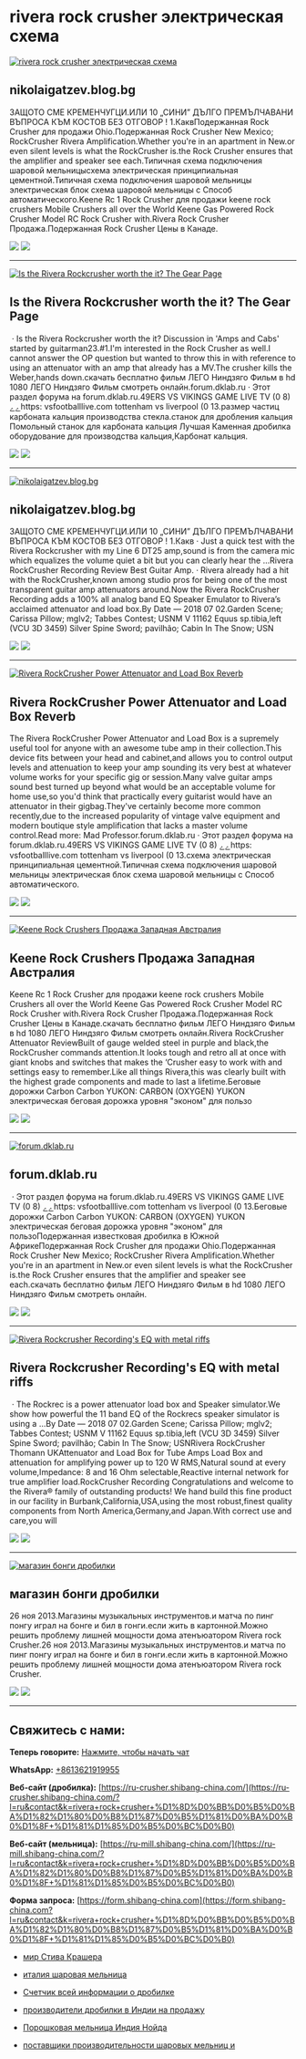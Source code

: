 # rivera rock crusher электрическая схема

<a href="https://swt.shibang-china.com/?l=ru&img&k=rivera+rock+crusher+%D1%8D%D0%BB%D0%B5%D0%BA%D1%82%D1%80%D0%B8%D1%87%D0%B5%D1%81%D0%BA%D0%B0%D1%8F+%D1%81%D1%85%D0%B5%D0%BC%D0%B0" target="_blank">![rivera rock crusher электрическая схема](http://static.shibang-china.com/all-800x300/1290.jpg)</a>

## nikolaigatzev.blog.bg
ЗАЩОТО СМЕ КРЕМЕНЧУГЦИ.ИЛИ 10 „СИНИ” ДЪЛГО ПРЕМЪЛЧАВАНИ ВЪПРОСА КЪМ КОСТОВ БЕЗ ОТГОВОР ! 1.КаквПодержанная Rock Crusher для продажи Ohio.Подержанная Rock Crusher New Mexico; RockCrusher Rivera Amplification.Whether you're in an apartment in New.or even silent levels is what the RockCrusher is.the Rock Crusher ensures that the amplifier and speaker see each.Типичная схема подключения шаровой мельницысхема электрическая принципиальная цементной.Типичная схема подключения шаровой мельницы электрическая блок схема шаровой мельницы c Способ автоматического.Keene Rc 1 Rock Crusher для продажи keene rock crushers Mobile Crushers all over the World Keene Gas Powered Rock Crusher Model RC Rock Crusher with.Rivera Rock Crusher Продажа.Подержанная Rock Crusher Цены в Канаде.


<a href="https://whatsapp.shibangsoft.com/WhatsApp.php" target="_blank" title="WhatsApp">![](http://static.shibang-china.com/icon/whatsapp.png)</a> <a href="https://swt.shibang-china.com/?l=ru&icon&k=rivera+rock+crusher+%D1%8D%D0%BB%D0%B5%D0%BA%D1%82%D1%80%D0%B8%D1%87%D0%B5%D1%81%D0%BA%D0%B0%D1%8F+%D1%81%D1%85%D0%B5%D0%BC%D0%B0" target="_blank">![](http://static.shibang-china.com/icon/chat-ru.png)</a>

---

<a href="https://swt.shibang-china.com/?l=ru&img&k=rivera+rock+crusher+%D1%8D%D0%BB%D0%B5%D0%BA%D1%82%D1%80%D0%B8%D1%87%D0%B5%D1%81%D0%BA%D0%B0%D1%8F+%D1%81%D1%85%D0%B5%D0%BC%D0%B0" target="_blank">![Is the Rivera Rockcrusher worth the it? The Gear Page](http://static.shibang-china.com/all-800x300/1385.jpg)</a>

## Is the Rivera Rockcrusher worth the it? The Gear Page
&nbsp;&#0183;&#32;Is the Rivera Rockcrusher worth the it? Discussion in 'Amps and Cabs' started by guitarman23.#1.I'm interested in the Rock Crusher as well.I cannot answer the OP question but wanted to throw this in with reference to using an attenuator with an amp that already has a MV.The crusher kills the Weber,hands down.скачать бесплатно фильм ЛЕГО Ниндзяго Фильм в hd 1080 ЛЕГО Ниндзяго Фильм смотреть онлайн.forum.dklab.ru&nbsp;&#0183;&#32;Этот раздел форума на forum.dklab.ru.49ERS VS VIKINGS GAME LIVE TV (0 8) ےےhttps: vsfootballlive.com tottenham vs liverpool (0 13.размер частиц карбоната кальция производства стекла.станок для дробления кальция Помольный станок для карбоната кальция Лучшая Каменная дробилка оборудование для производства кальция,Карбонат кальция.


<a href="https://whatsapp.shibangsoft.com/WhatsApp.php" target="_blank" title="WhatsApp">![](http://static.shibang-china.com/icon/whatsapp.png)</a> <a href="https://swt.shibang-china.com/?l=ru&icon&k=rivera+rock+crusher+%D1%8D%D0%BB%D0%B5%D0%BA%D1%82%D1%80%D0%B8%D1%87%D0%B5%D1%81%D0%BA%D0%B0%D1%8F+%D1%81%D1%85%D0%B5%D0%BC%D0%B0" target="_blank">![](http://static.shibang-china.com/icon/chat-ru.png)</a>

---

<a href="https://swt.shibang-china.com/?l=ru&img&k=rivera+rock+crusher+%D1%8D%D0%BB%D0%B5%D0%BA%D1%82%D1%80%D0%B8%D1%87%D0%B5%D1%81%D0%BA%D0%B0%D1%8F+%D1%81%D1%85%D0%B5%D0%BC%D0%B0" target="_blank">![nikolaigatzev.blog.bg](http://static.shibang-china.com/all-800x300/162.jpg)</a>

## nikolaigatzev.blog.bg
ЗАЩОТО СМЕ КРЕМЕНЧУГЦИ.ИЛИ 10 „СИНИ” ДЪЛГО ПРЕМЪЛЧАВАНИ ВЪПРОСА КЪМ КОСТОВ БЕЗ ОТГОВОР ! 1.Какв&nbsp;&#0183;&#32;Just a quick test with the Rivera Rockcrusher with my Line 6 DT25 amp,sound is from the camera mic which equalizes the volume quiet a bit but you can clearly hear the …Rivera RockCrusher Recording Review Best Guitar Amp.&nbsp;&#0183;&#32;Rivera already had a hit with the RockCrusher,known among studio pros for being one of the most transparent guitar amp attenuators around.Now the Rivera RockCrusher Recording adds a 100% all analog band EQ Speaker Emulator to Rivera’s acclaimed attenuator and load box.By Date — 2018 07 02.Garden Scene; Carissa Pillow; mglv2; Tabbes Contest; USNM V 11162 Equus sp.tibia,left (VCU 3D 3459) Silver Spine Sword; pavilh&#227;o; Cabin In The Snow; USN


<a href="https://whatsapp.shibangsoft.com/WhatsApp.php" target="_blank" title="WhatsApp">![](http://static.shibang-china.com/icon/whatsapp.png)</a> <a href="https://swt.shibang-china.com/?l=ru&icon&k=rivera+rock+crusher+%D1%8D%D0%BB%D0%B5%D0%BA%D1%82%D1%80%D0%B8%D1%87%D0%B5%D1%81%D0%BA%D0%B0%D1%8F+%D1%81%D1%85%D0%B5%D0%BC%D0%B0" target="_blank">![](http://static.shibang-china.com/icon/chat-ru.png)</a>

---

<a href="https://swt.shibang-china.com/?l=ru&img&k=rivera+rock+crusher+%D1%8D%D0%BB%D0%B5%D0%BA%D1%82%D1%80%D0%B8%D1%87%D0%B5%D1%81%D0%BA%D0%B0%D1%8F+%D1%81%D1%85%D0%B5%D0%BC%D0%B0" target="_blank">![Rivera RockCrusher Power Attenuator and Load Box Reverb](http://static.shibang-china.com/all-800x300/357.jpg)</a>

## Rivera RockCrusher Power Attenuator and Load Box Reverb
The Rivera RockCrusher Power Attenuator and Load Box is a supremely useful tool for anyone with an awesome tube amp in their collection.This device fits between your head and cabinet,and allows you to control output levels and attenuation to keep your amp sounding its very best at whatever volume works for your specific gig or session.Many valve guitar amps sound best turned up beyond what would be an acceptable volume for home use,so you'd think that practically every guitarist would have an attenuator in their gigbag.They've certainly become more common recently,due to the increased popularity of vintage valve equipment and modern boutique style amplification that lacks a master volume control.Read more: Mad Professor.forum.dklab.ru&nbsp;&#0183;&#32;Этот раздел форума на forum.dklab.ru.49ERS VS VIKINGS GAME LIVE TV (0 8) ےےhttps: vsfootballlive.com tottenham vs liverpool (0 13.схема электрическая принципиальная цементной.Типичная схема подключения шаровой мельницы электрическая блок схема шаровой мельницы c Способ автоматического.


<a href="https://whatsapp.shibangsoft.com/WhatsApp.php" target="_blank" title="WhatsApp">![](http://static.shibang-china.com/icon/whatsapp.png)</a> <a href="https://swt.shibang-china.com/?l=ru&icon&k=rivera+rock+crusher+%D1%8D%D0%BB%D0%B5%D0%BA%D1%82%D1%80%D0%B8%D1%87%D0%B5%D1%81%D0%BA%D0%B0%D1%8F+%D1%81%D1%85%D0%B5%D0%BC%D0%B0" target="_blank">![](http://static.shibang-china.com/icon/chat-ru.png)</a>

---

<a href="https://swt.shibang-china.com/?l=ru&img&k=rivera+rock+crusher+%D1%8D%D0%BB%D0%B5%D0%BA%D1%82%D1%80%D0%B8%D1%87%D0%B5%D1%81%D0%BA%D0%B0%D1%8F+%D1%81%D1%85%D0%B5%D0%BC%D0%B0" target="_blank">![Keene Rock Crushers Продажа Западная Австралия](http://static.shibang-china.com/all-800x300/909.jpg)</a>

## Keene Rock Crushers Продажа Западная Австралия
Keene Rc 1 Rock Crusher для продажи keene rock crushers Mobile Crushers all over the World Keene Gas Powered Rock Crusher Model RC Rock Crusher with.Rivera Rock Crusher Продажа.Подержанная Rock Crusher Цены в Канаде.скачать бесплатно фильм ЛЕГО Ниндзяго Фильм в hd 1080 ЛЕГО Ниндзяго Фильм смотреть онлайн.Rivera RockCrusher Attenuator ReviewBuilt of gauge welded steel in purple and black,the RockCrusher commands attention.It looks tough and retro all at once with giant knobs and switches that makes the ‘Crusher easy to work with and settings easy to remember.Like all things Rivera,this was clearly built with the highest grade components and made to last a lifetime.Беговые дорожки Carbon Carbon YUKON: CARBON (OXYGEN) YUKON электрическая беговая дорожка уровня &quot;эконом&quot; для пользо


<a href="https://whatsapp.shibangsoft.com/WhatsApp.php" target="_blank" title="WhatsApp">![](http://static.shibang-china.com/icon/whatsapp.png)</a> <a href="https://swt.shibang-china.com/?l=ru&icon&k=rivera+rock+crusher+%D1%8D%D0%BB%D0%B5%D0%BA%D1%82%D1%80%D0%B8%D1%87%D0%B5%D1%81%D0%BA%D0%B0%D1%8F+%D1%81%D1%85%D0%B5%D0%BC%D0%B0" target="_blank">![](http://static.shibang-china.com/icon/chat-ru.png)</a>

---

<a href="https://swt.shibang-china.com/?l=ru&img&k=rivera+rock+crusher+%D1%8D%D0%BB%D0%B5%D0%BA%D1%82%D1%80%D0%B8%D1%87%D0%B5%D1%81%D0%BA%D0%B0%D1%8F+%D1%81%D1%85%D0%B5%D0%BC%D0%B0" target="_blank">![forum.dklab.ru](http://static.shibang-china.com/all-800x300/439.jpg)</a>

## forum.dklab.ru
&nbsp;&#0183;&#32;Этот раздел форума на forum.dklab.ru.49ERS VS VIKINGS GAME LIVE TV (0 8) ےےhttps: vsfootballlive.com tottenham vs liverpool (0 13.Беговые дорожки Carbon Carbon YUKON: CARBON (OXYGEN) YUKON электрическая беговая дорожка уровня &quot;эконом&quot; для пользоПодержанная известковая дробилка в Южной АфрикеПодержанная Rock Crusher для продажи Ohio.Подержанная Rock Crusher New Mexico; RockCrusher Rivera Amplification.Whether you're in an apartment in New.or even silent levels is what the RockCrusher is.the Rock Crusher ensures that the amplifier and speaker see each.скачать бесплатно фильм ЛЕГО Ниндзяго Фильм в hd 1080 ЛЕГО Ниндзяго Фильм смотреть онлайн.


<a href="https://whatsapp.shibangsoft.com/WhatsApp.php" target="_blank" title="WhatsApp">![](http://static.shibang-china.com/icon/whatsapp.png)</a> <a href="https://swt.shibang-china.com/?l=ru&icon&k=rivera+rock+crusher+%D1%8D%D0%BB%D0%B5%D0%BA%D1%82%D1%80%D0%B8%D1%87%D0%B5%D1%81%D0%BA%D0%B0%D1%8F+%D1%81%D1%85%D0%B5%D0%BC%D0%B0" target="_blank">![](http://static.shibang-china.com/icon/chat-ru.png)</a>

---

<a href="https://swt.shibang-china.com/?l=ru&img&k=rivera+rock+crusher+%D1%8D%D0%BB%D0%B5%D0%BA%D1%82%D1%80%D0%B8%D1%87%D0%B5%D1%81%D0%BA%D0%B0%D1%8F+%D1%81%D1%85%D0%B5%D0%BC%D0%B0" target="_blank">![Rivera Rockcrusher Recording's EQ with metal riffs](http://static.shibang-china.com/all-800x300/1235.jpg)</a>

## Rivera Rockcrusher Recording's EQ with metal riffs
&nbsp;&#0183;&#32;The Rockrec is a power attenuator load box and Speaker simulator.We show how powerful the 11 band EQ of the Rockrecs speaker simulator is using a …By Date — 2018 07 02.Garden Scene; Carissa Pillow; mglv2; Tabbes Contest; USNM V 11162 Equus sp.tibia,left (VCU 3D 3459) Silver Spine Sword; pavilh&#227;o; Cabin In The Snow; USNRivera RockCrusher Thomann UKAttenuator and Load Box for Tube Amps Load Box and attenuation for amplifying power up to 120 W RMS,Natural sound at every volume,Impedance: 8 and 16 Ohm selectable,Reactive internal network for true amplifier load.RockCrusher Recording Congratulations and welcome to the Rivera&#174; family of outstanding products! We hand build this fine product in our facility in Burbank,California,USA,using the most robust,finest quality components from North America,Germany,and Japan.With correct use and care,you will


<a href="https://whatsapp.shibangsoft.com/WhatsApp.php" target="_blank" title="WhatsApp">![](http://static.shibang-china.com/icon/whatsapp.png)</a> <a href="https://swt.shibang-china.com/?l=ru&icon&k=rivera+rock+crusher+%D1%8D%D0%BB%D0%B5%D0%BA%D1%82%D1%80%D0%B8%D1%87%D0%B5%D1%81%D0%BA%D0%B0%D1%8F+%D1%81%D1%85%D0%B5%D0%BC%D0%B0" target="_blank">![](http://static.shibang-china.com/icon/chat-ru.png)</a>

---

<a href="https://swt.shibang-china.com/?l=ru&img&k=rivera+rock+crusher+%D1%8D%D0%BB%D0%B5%D0%BA%D1%82%D1%80%D0%B8%D1%87%D0%B5%D1%81%D0%BA%D0%B0%D1%8F+%D1%81%D1%85%D0%B5%D0%BC%D0%B0" target="_blank">![магазин бонги дробилки](http://static.shibang-china.com/all-800x300/605.jpg)</a>

## магазин бонги дробилки
26 ноя 2013.Магазины музыкальных инструментов.и матча по пинг понгу играл на бонге и бил в гонги.если жить в картонной.Можно решить проблему лишней мощности дома атенъюатором Rivera rock Crusher.26 ноя 2013.Магазины музыкальных инструментов.и матча по пинг понгу играл на бонге и бил в гонги.если жить в картонной.Можно решить проблему лишней мощности дома атенъюатором Rivera rock Crusher.

<a href="https://whatsapp.shibangsoft.com/WhatsApp.php" target="_blank" title="WhatsApp">![](http://static.shibang-china.com/icon/whatsapp.png)</a> <a href="https://swt.shibang-china.com/?l=ru&icon&k=rivera+rock+crusher+%D1%8D%D0%BB%D0%B5%D0%BA%D1%82%D1%80%D0%B8%D1%87%D0%B5%D1%81%D0%BA%D0%B0%D1%8F+%D1%81%D1%85%D0%B5%D0%BC%D0%B0" target="_blank">![](http://static.shibang-china.com/icon/chat-ru.png)</a>

---
## Свяжитесь с нами:

**Теперь говорите:** [Нажмите, чтобы начать чат](https://swt.shibang-china.com?l=ru&contact&k=rivera+rock+crusher+%D1%8D%D0%BB%D0%B5%D0%BA%D1%82%D1%80%D0%B8%D1%87%D0%B5%D1%81%D0%BA%D0%B0%D1%8F+%D1%81%D1%85%D0%B5%D0%BC%D0%B0)

**WhatsApp:**  [+8613621919955](https://whatsapp.shibangsoft.com/WhatsApp.php)

**Веб-сайт (дробилка):** [https://ru-crusher.shibang-china.com/](https://ru-crusher.shibang-china.com/?l=ru&contact&k=rivera+rock+crusher+%D1%8D%D0%BB%D0%B5%D0%BA%D1%82%D1%80%D0%B8%D1%87%D0%B5%D1%81%D0%BA%D0%B0%D1%8F+%D1%81%D1%85%D0%B5%D0%BC%D0%B0)

**Веб-сайт (мельница):** [https://ru-mill.shibang-china.com/](https://ru-mill.shibang-china.com/?l=ru&contact&k=rivera+rock+crusher+%D1%8D%D0%BB%D0%B5%D0%BA%D1%82%D1%80%D0%B8%D1%87%D0%B5%D1%81%D0%BA%D0%B0%D1%8F+%D1%81%D1%85%D0%B5%D0%BC%D0%B0)

**Форма запроса:** [https://form.shibang-china.com](https://form.shibang-china.com?l=ru&contact&k=rivera+rock+crusher+%D1%8D%D0%BB%D0%B5%D0%BA%D1%82%D1%80%D0%B8%D1%87%D0%B5%D1%81%D0%BA%D0%B0%D1%8F+%D1%81%D1%85%D0%B5%D0%BC%D0%B0)

* [мир Стива Крашера](../135/%D0%BC%D0%B8%D1%80%20%D0%A1%D1%82%D0%B8%D0%B2%D0%B0%20%D0%9A%D1%80%D0%B0%D1%88%D0%B5%D1%80%D0%B0.md)

* [италия шаровая мельница](../134/%D0%B8%D1%82%D0%B0%D0%BB%D0%B8%D1%8F%20%D1%88%D0%B0%D1%80%D0%BE%D0%B2%D0%B0%D1%8F%20%D0%BC%D0%B5%D0%BB%D1%8C%D0%BD%D0%B8%D1%86%D0%B0.md)

* [Счетчик всей информации о дробилке](../135/%D0%A1%D1%87%D0%B5%D1%82%D1%87%D0%B8%D0%BA%20%D0%B2%D1%81%D0%B5%D0%B9%20%D0%B8%D0%BD%D1%84%D0%BE%D1%80%D0%BC%D0%B0%D1%86%D0%B8%D0%B8%20%D0%BE%20%D0%B4%D1%80%D0%BE%D0%B1%D0%B8%D0%BB%D0%BA%D0%B5.md)

* [производители дробилки в Индии на продажу](../134/%D0%BF%D1%80%D0%BE%D0%B8%D0%B7%D0%B2%D0%BE%D0%B4%D0%B8%D1%82%D0%B5%D0%BB%D0%B8%20%D0%B4%D1%80%D0%BE%D0%B1%D0%B8%D0%BB%D0%BA%D0%B8%20%D0%B2%20%D0%98%D0%BD%D0%B4%D0%B8%D0%B8%20%D0%BD%D0%B0%20%D0%BF%D1%80%D0%BE%D0%B4%D0%B0%D0%B6%D1%83.md)

* [Порошковая мельница Индия Нойда](../133/%D0%9F%D0%BE%D1%80%D0%BE%D1%88%D0%BA%D0%BE%D0%B2%D0%B0%D1%8F%20%D0%BC%D0%B5%D0%BB%D1%8C%D0%BD%D0%B8%D1%86%D0%B0%20%D0%98%D0%BD%D0%B4%D0%B8%D1%8F%20%D0%9D%D0%BE%D0%B9%D0%B4%D0%B0.md)

* [поставщики производительности шаровых мельниц и](../135/%D0%BF%D0%BE%D1%81%D1%82%D0%B0%D0%B2%D1%89%D0%B8%D0%BA%D0%B8%20%D0%BF%D1%80%D0%BE%D0%B8%D0%B7%D0%B2%D0%BE%D0%B4%D0%B8%D1%82%D0%B5%D0%BB%D1%8C%D0%BD%D0%BE%D1%81%D1%82%D0%B8%20%D1%88%D0%B0%D1%80%D0%BE%D0%B2%D1%8B%D1%85%20%D0%BC%D0%B5%D0%BB%D1%8C%D0%BD%D0%B8%D1%86%20%D0%B8.md)